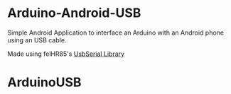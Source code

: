 # Arduino-Android-USB
Simple Android Application to interface an Arduino with an Android phone using an USB cable.

Made using felHR85's [UsbSerial Library](https://github.com/felHR85/UsbSerial)

# ArduinoUSB
